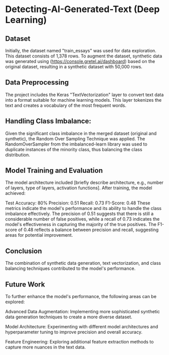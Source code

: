 # Detecting-AI-Generated-Text (Deep Learning)

## Dataset
Initially, the dataset named "train_essays" was used for data exploration. This dataset consists of 1,378 rows. To augment the dataset, synthetic data was generated using (https://console.gretel.ai/dashboard) based on the original dataset, resulting in a synthetic dataset with 50,000 rows.

## Data Preprocessing
The project includes the Keras "TextVectorization" layer to convert text data into a format suitable for machine learning models. This layer tokenizes the text and creates a vocabulary of the most frequent words.

## Handling Class Imbalance:
Given the significant class imbalance in the merged dataset (original and synthetic), the Random Over Sampling Technique was applied. The RandomOverSampler from the imbalanced-learn library was used to duplicate instances of the minority class, thus balancing the class distribution.

## Model Training and Evaluation
The model architecture included [briefly describe architecture, e.g., number of layers, type of layers, activation functions]. After training, the model achieved:

Test Accuracy: 80%
Precision: 0.51
Recall: 0.73
F1-Score: 0.48
These metrics indicate the model's performance and its ability to handle the class imbalance effectively. The precision of 0.51 suggests that there is still a considerable number of false positives, while a recall of 0.73 indicates the model's effectiveness in capturing the majority of the true positives. The F1-score of 0.48 reflects a balance between precision and recall, suggesting areas for potential improvement.


## Conclusion
The combination of synthetic data generation, text vectorization, and class balancing techniques contributed to the model's performance.

## Future Work
To further enhance the model's performance, the following areas can be explored:

Advanced Data Augmentation: 
Implementing more sophisticated synthetic data generation techniques to create a more diverse dataset.

Model Architecture: 
Experimenting with different model architectures and hyperparameter tuning to improve precision and overall accuracy.

Feature Engineering: 
Exploring additional feature extraction methods to capture more nuances in the text data.

